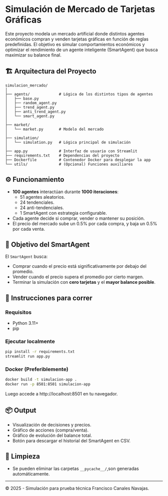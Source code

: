 # Simulación de Mercado de Tarjetas Gráficas

Este proyecto modela un mercado artificial donde distintos agentes económicos compran y venden tarjetas gráficas en función de reglas predefinidas. El objetivo es simular comportamientos económicos y optimizar el rendimiento de un agente inteligente (SmartAgent) que busca maximizar su balance final.

## 🏗️ Arquitectura del Proyecto

```
simulacion_mercado/
│
├── agents/             # Lógica de los distintos tipos de agentes
│   ├── base.py
│   ├── random_agent.py
│   ├── trend_agent.py
│   ├── anti_trend_agent.py
│   └── smart_agent.py
│
├── market/
│   └── market.py       # Modelo del mercado
│
├── simulation/
│   └── simulation.py   # Lógica principal de simulación
│
├── app.py              # Interfaz de usuario con Streamlit
├── requirements.txt    # Dependencias del proyecto
├── Dockerfile          # Contenedor Docker para desplegar la app
└── utils/              # (Opcional) Funciones auxiliares
```

## ⚙️ Funcionamiento

- **100 agentes** interactúan durante **1000 iteraciones**:
  - 51 agentes aleatorios.
  - 24 tendenciales.
  - 24 anti-tendenciales.
  - 1 SmartAgent con estrategia configurable.
- Cada agente decide si comprar, vender o mantener su posición.
- El precio del mercado sube un 0.5% por cada compra, y baja un 0.5% por cada venta.

## 🎯 Objetivo del SmartAgent

El `SmartAgent` busca:
- Comprar cuando el precio está significativamente por debajo del promedio.
- Vender cuando el precio supera el promedio por cierto margen.
- Terminar la simulación con **cero tarjetas** y el **mayor balance posible**.

## 🚀 Instrucciones para correr

### Requisitos

- Python 3.11+
- pip

### Ejecutar localmente

```bash
pip install -r requirements.txt
streamlit run app.py
```

### Docker (Preferiblemente)

```bash
docker build -t simulacion-app .
docker run -p 8501:8501 simulacion-app
```

Luego accede a http://localhost:8501 en tu navegador.

## 📦 Output

- Visualización de decisiones y precios.
- Gráfico de acciones (compra/venta).
- Gráfico de evolución del balance total.
- Botón para descargar el historial del SmartAgent en CSV.

## 🧹 Limpieza

- Se pueden eliminar las carpetas `__pycache__/`,son generadas automáticamente.

---

© 2025 - Simulación para prueba técnica Francisco Canales Navajas.
